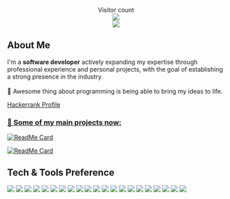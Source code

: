 <p align="center"> 
  Visitor count<br>
  <img src="https://profile-counter.glitch.me/christgb/count.svg" />
  <br/>
  <img src="https://media.licdn.com/dms/image/D4D16AQEhj_6lJ06dxw/profile-displaybackgroundimage-shrink_350_1400/0/1680744353176?e=1691625600&v=beta&t=ZvpDzkax5XIL84eiTrCkIPqakiE_SsZQlkHuu7bkTaQ">
</p>

## About Me
<p>
I'm a <strong>software developer</strong> actively expanding my expertise through professional experience and personal projects, with the goal of establishing a strong presence in the industry. <br><br>
🌟 Awesome thing about programming is being able to bring my ideas to life.
</p> 
<p><a href="https://www.hackerrank.com/srsteve1913?hr_r=1" target="_blank">Hackerrank Profile</p>

<h3>🚀 Some of my main projects now:</h3>

  [![ReadMe Card](https://github-readme-stats.vercel.app/api/pin/?username=christgb&repo=Accounting-Companion&theme=dark)](https://github.com/christgb/Accounting-Companion)
  
   [![ReadMe Card](https://github-readme-stats.vercel.app/api/pin/?username=christgb&repo=guessChamp-LOL&theme=dark)](https://github.com/christgb/guessChamp-LOL)
  


## Tech & Tools Preference
<!-- [![My Skills](https://skillicons.dev/icons?i=html,css,js,ts,py,react,mysql,postman,bootstrap,docker,figma,)](https://skillicons.dev)
 -->
 <img src = "https://img.shields.io/badge/-HTML5-E34F26?style=flat&logo=html5&logoColor=white"> <img src = "https://img.shields.io/badge/-CSS3-1572B6?style=flat&logo=css3&logoColor=white">
<img src="https://img.shields.io/badge/-Bootstrap-563D7C?style=flat&logo=bootstrap&logoColor=white">
<img src="https://img.shields.io/badge/-JavaScript-eed718?style=flat&logo=javascript&logoColor=ffffff">
<img src="https://img.shields.io/badge/-TypeScript-007ACC?logo=typescript&logoColor=white&labelColor=007ACC&style=flat">
<img src="https://img.shields.io/badge/-Sass-cc6699?style=flat&logo=sass&logoColor=ffffff">
<img src="https://img.shields.io/badge/-React-000000?style=flat&logo=react&logoColor=00c8ff">
<img src="https://img.shields.io/badge/-Angular-DD0031?logo=angular&logoColor=white&labelColor=DD0031&style=flat">
<img src="https://img.shields.io/badge/-MongoDB-4DB33D?style=flat&logo=mongodb&logoColor=FFFFFF">
<img src="https://img.shields.io/badge/-MySQL-F29111?style=flat&logo=mysql&logoColor=FFFFFF">
<img src="https://img.shields.io/badge/-Express.js-787878?style=flat">
<img src="https://img.shields.io/badge/-Angular-DD0031?logo=angular&logoColor=white&labelColor=DD0031&style=flat">
<img src="https://img.shields.io/badge/-Node.js-3C873A?style=flat&logo=Node.js&logoColor=white">
<img src="https://img.shields.io/badge/-Python-3776AB?logo=python&logoColor=white&labelColor=3776AB&style=flat">
<img src="https://img.shields.io/badge/-Progressive Web Apps-5A0FC8?style=flat">
<img src="http://img.shields.io/badge/-Git-F1502F?style=flat&logo=git&logoColor=FFFFFF">
<img src="http://img.shields.io/badge/-Github-000000?style=flat&logo=github&logoColor=FFFFFF">
<img src="http://img.shields.io/badge/-VS%20Code-007ACC?style=flat&logo=visual%20studio%20code&logoColor=white">
<img src="http://img.shields.io/badge/-Vercel-black?style=flat&logo=vercel&logoColor=white">
<img src="https://img.shields.io/badge/-Figma-F24E1E?logo=figma&logoColor=white&labelColor=F24E1E&style=flat">
<img src="https://img.shields.io/badge/-Notion-000000?logo=notion&logoColor=white&labelColor=000000&style=flat">
